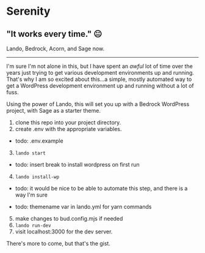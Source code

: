 # Serenity

## "It works every time." :neutral_face:

Lando, Bedrock, Acorn, and Sage now.

---

I'm sure I'm not alone in this, but I have spent an _awful_ lot of time over the years just trying to get various development environments up and running. That's why I am so excited about this...a simple, mostly automated way to get a WordPress development environment up and running without a lot of fuss.

Using the power of Lando, this will set you up with a Bedrock WordPress project, with Sage as a starter theme.

1. clone this repo into your project directory.
2. create .env with the appropriate variables.

- todo: .env.example

3. `lando start`

- todo: insert break to install wordpress on first run

4. `lando install-wp`

- todo: it would be nice to be able to automate this step, and there is a way I'm sure

- todo: themename var in lando.yml for yarn commands

5. make changes to bud.config.mjs if needed
6. `lando run-dev`
7. visit localhost:3000 for the dev server.

There's more to come, but that's the gist.
